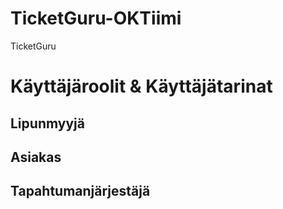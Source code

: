 # TicketGuru-OKTiimi
TicketGuru

# Käyttäjäroolit & Käyttäjätarinat

## Lipunmyyjä

## Asiakas

## Tapahtumanjärjestäjä